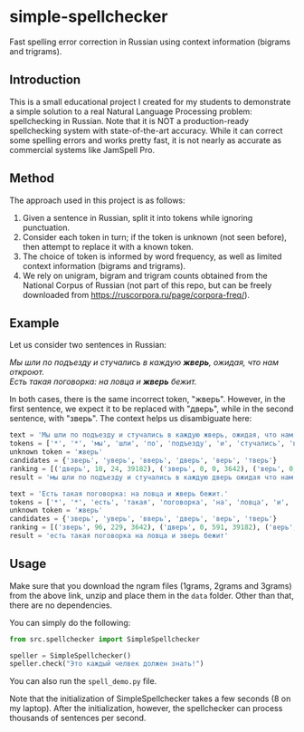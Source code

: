 # simple-spellchecker

Fast spelling error correction in Russian using context information (bigrams and trigrams).

## Introduction

This is a small educational project I created for my students to demonstrate a simple solution to a real Natural Language Processing problem: 
spellchecking in Russian. 
Note that it is NOT a production-ready spellchecking system with state-of-the-art accuracy. 
While it can correct some spelling errors and works pretty fast, it is not nearly as accurate as commercial systems like JamSpell Pro.

## Method

The approach used in this project is as follows: 

1. Given a sentence in Russian, split it into tokens while ignoring punctuation.
2. Consider each token in turn; if the token is unknown (not seen before), then attempt to replace it with a known token.
3. The choice of token is informed by word frequency, as well as limited context information (bigrams and trigrams). 
4. We rely on unigram, bigram and trigram counts obtained from the National Corpus of Russian (not part of this repo, but can be freely downloaded from https://ruscorpora.ru/page/corpora-freq/).

## Example

Let us consider two sentences in Russian:

*Мы шли по подъезду и стучались в каждую **жверь**, ожидая, что нам откроют.  
Есть такая поговорка: на ловца и **жверь** бежит.*

In both cases, there is the same incorrect token, "жверь". 
However, in the first sentence, we expect it to be replaced with "дверь", while in the second sentence, with "зверь". 
The context helps us disambiguate here:

```python
text = 'Мы шли по подъезду и стучались в каждую жверь, ожидая, что нам откроют.'
tokens = ['*', '*', 'мы', 'шли', 'по', 'подъезду', 'и', 'стучались', 'в', 'каждую', 'жверь', 'ожидая', 'что', 'нам', 'откроют', '$', '$']
unknown token = 'жверь'
candidates = {'зверь', 'уверь', 'вверь', 'дверь', 'верь', 'тверь'}
ranking = [('дверь', 10, 24, 39182), ('зверь', 0, 0, 3642), ('верь', 0, 0, 1164), ('тверь', 0, 0, 504), ('уверь', 0, 0, 22), ('вверь', 0, 0, 3)]
result = 'мы шли по подъезду и стучались в каждую дверь ожидая что нам откроют'

text = 'Есть такая поговорка: на ловца и жверь бежит.'
tokens = ['*', '*', 'есть', 'такая', 'поговорка', 'на', 'ловца', 'и', 'жверь', 'бежит', '$', '$']
unknown token = 'жверь'
candidates = {'зверь', 'уверь', 'вверь', 'дверь', 'верь', 'тверь'}
ranking = [('зверь', 96, 229, 3642), ('дверь', 0, 591, 39182), ('верь', 0, 79, 1164), ('тверь', 0, 14, 504), ('уверь', 0, 3, 22), ('вверь', 0, 0, 3)]
result = 'есть такая поговорка на ловца и зверь бежит'
```

## Usage

Make sure that you download the ngram files (1grams, 2grams and 3grams) from the above link, unzip and place them in the `data` folder. 
Other than that, there are no dependencies. 

You can simply do the following:

```python
from src.spellchecker import SimpleSpellchecker

speller = SimpleSpellchecker()
speller.check("Это каждый челвек должен знать!")
```

You can also run the `spell_demo.py` file.

Note that the initialization of SimpleSpellchecker takes a few seconds (8 on my laptop). 
After the initialization, however, the spellchecker can process thousands of sentences per second.
